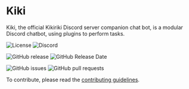 # Kiki

Kiki, the official Kikiriki Discord server companion chat bot, is a modular Discord chatbot, using plugins to perform tasks.

![License](https://img.shields.io/github/license/matootie/kiki)
![Discord](https://img.shields.io/discord/424267188535296010)

![GitHub release](https://img.shields.io/github/release/kikiriki-studios-canada/kiki)
![GitHub Release Date](https://img.shields.io/github/release-date/kikiriki-studios-canada/kiki)

![GitHub issues](https://img.shields.io/github/issues/kikiriki-studios-canada/kiki)
![GitHub pull requests](https://img.shields.io/github/issues-pr/kikiriki-studios-canada/kiki)

To contribute, please read the [contributing guidelines](CONTRIBUTING.md).
